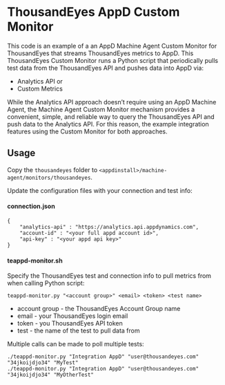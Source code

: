 # ThousandEyes AppD Custom Monitor

This code is an example of a an AppD Machine Agent Custom Monitor for ThousandEyes that streams ThousandEyes metrics to AppD. This ThousandEyes Custom Monitor runs a Python script that periodically pulls test data from the ThousandEyes API and pushes data into AppD via:

* Analytics API or
* Custom Metrics 

While the Analytics API approach doesn’t require using an AppD Machine Agent, the Machine Agent Custom Monitor mechanism provides a convenient, simple, and reliable way to query the ThousandEyes API and push data to the Analytics API. For this reason, the example integration features using the Custom Monitor for both approaches.

## Usage

Copy the `thousandeyes` folder to `<appdinstall>/machine-agent/monitors/thousandeyes`. 

Update the configuration files with your connection and test info:

#### connection.json

```
{
	"analytics-api" : "https://analytics.api.appdynamics.com",
	"account-id" : "<your full appd account id>", 
	"api-key" : "<your appd api key>"
}
```

#### teappd-monitor.sh
Specify the ThousandEyes test and connection info to pull metrics from when calling Python script:

`teappd-monitor.py "<account group>" <email> <token> <test name> `

* account group - the ThousandEyes Account Group name
* email - your ThousandEyes login email
* token - you ThousandEyes API token
* test - the name of the test to pull data from

Multiple calls can be made to poll multiple tests:

```
./teappd-monitor.py "Integration AppD" "user@thousandeyes.com" "34jkoijdjo34" "MyTest"
./teappd-monitor.py "Integration AppD" "user@thousandeyes.com" "34jkoijdjo34" "MyOtherTest"
```





